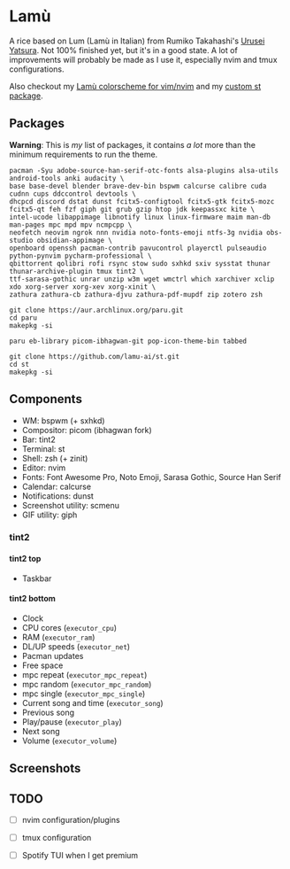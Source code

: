 # Lamù

A rice based on Lum (Lamù in Italian) from Rumiko Takahashi's [Urusei Yatsura](https://wikipedia.org/Urusei_Yatsura). Not 100% finished yet, but it's in a good state. A lot of improvements will probably be made as I use it, especially nvim and tmux configurations.

Also checkout my [Lamù colorscheme for vim/nvim](https://github.com/lamu-ai/lamu.vim) and my [custom st package](https://github.com/lamu-ai/st).

## Packages

**Warning**: This is *my* list of packages, it contains *a lot* more than the minimum requirements to run the theme.

```
pacman -Syu adobe-source-han-serif-otc-fonts alsa-plugins alsa-utils android-tools anki audacity \
base base-devel blender brave-dev-bin bspwm calcurse calibre cuda cudnn cups ddccontrol devtools \
dhcpcd discord dstat dunst fcitx5-configtool fcitx5-gtk fcitx5-mozc fcitx5-qt feh fzf giph git grub gzip htop jdk keepassxc kite \
intel-ucode libappimage libnotify linux linux-firmware maim man-db man-pages mpc mpd mpv ncmpcpp \
neofetch neovim ngrok nnn nvidia noto-fonts-emoji ntfs-3g nvidia obs-studio obsidian-appimage \
openboard openssh pacman-contrib pavucontrol playerctl pulseaudio python-pynvim pycharm-professional \
qbittorrent qolibri rofi rsync stow sudo sxhkd sxiv sysstat thunar thunar-archive-plugin tmux tint2 \
ttf-sarasa-gothic unrar unzip w3m wget wmctrl which xarchiver xclip xdo xorg-server xorg-xev xorg-xinit \
zathura zathura-cb zathura-djvu zathura-pdf-mupdf zip zotero zsh
```

```
git clone https://aur.archlinux.org/paru.git
cd paru
makepkg -si
```

```
paru eb-library picom-ibhagwan-git pop-icon-theme-bin tabbed
```

```
git clone https://github.com/lamu-ai/st.git
cd st
makepkg -si
```

## Components

- WM: bspwm (+ sxhkd)
- Compositor: picom (ibhagwan fork)
- Bar: tint2
- Terminal: st
- Shell: zsh (+ zinit)
- Editor: nvim
- Fonts: Font Awesome Pro, Noto Emoji, Sarasa Gothic, Source Han Serif
- Calendar: calcurse
- Notifications: dunst
- Screenshot utility: scmenu
- GIF utility: giph

### tint2

#### tint2 top

- Taskbar

#### tint2 bottom

- Clock
- CPU cores (`executor_cpu`)
- RAM (`executor_ram`)
- DL/UP speeds (`executor_net`)
- Pacman updates
- Free space
- mpc repeat (`executor_mpc_repeat`)
- mpc random (`executor_mpc_random`)
- mpc single (`executor_mpc_single`)
- Current song and time (`executor_song`)
- Previous song
- Play/pause (`executor_play`)
- Next song
- Volume (`executor_volume`)

## Screenshots

## TODO

- [ ] nvim configuration/plugins
- [ ] tmux configuration
- [ ] Spotify TUI when I get premium

